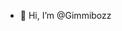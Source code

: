 - 👋 Hi, I’m @Gimmibozz


<!---
Gimmibozz/Gimmibozz is a ✨ special ✨ repository because its `README.md` (this file) appears on your GitHub profile.
You can click the Preview link to take a look at your changes.
--->
